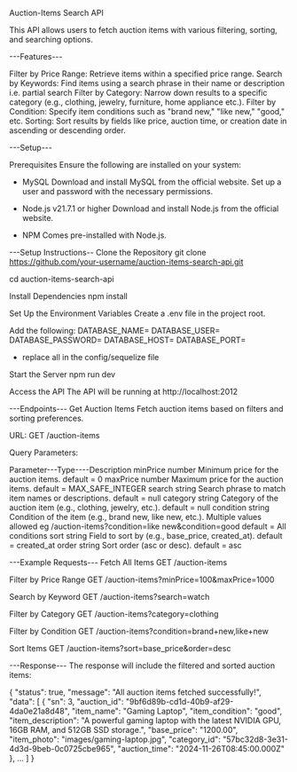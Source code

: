 Auction-Items Search API

This API allows users to fetch auction items with various filtering, sorting, and searching options.


---Features---

Filter by Price Range: Retrieve items within a specified price range.
Search by Keywords: Find items using a search phrase in their name or description i.e. partial search
Filter by Category: Narrow down results to a specific category (e.g., clothing, jewelry, furniture, home appliance etc.).
Filter by Condition: Specify item conditions such as "brand new," "like new," "good," etc.
Sorting: Sort results by fields like price, auction time, or creation date in ascending or descending order.


---Setup---

Prerequisites
Ensure the following are installed on your system:

- MySQL
Download and install MySQL from the official website.
Set up a user and password with the necessary permissions.

- Node.js v21.7.1 or higher
Download and install Node.js from the official website.

- NPM
Comes pre-installed with Node.js.

---Setup Instructions--
Clone the Repository
git clone https://github.com/your-username/auction-items-search-api.git

cd auction-items-search-api

Install Dependencies
npm install

Set Up the Environment Variables
Create a .env file in the project root.

Add the following:
DATABASE_NAME=
DATABASE_USER=
DATABASE_PASSWORD=
DATABASE_HOST=
DATABASE_PORT=
 - replace all in the config/sequelize file

Start the Server
npm run dev 

Access the API
The API will be running at http://localhost:2012


---Endpoints---
Get Auction Items
Fetch auction items based on filters and sorting preferences.

URL:
GET /auction-items

Query Parameters:

Parameter---Type----Description
minPrice	number	Minimum price for the auction items.	default = 0
maxPrice	number	Maximum price for the auction items.	default = MAX_SAFE_INTEGER
search	    string	Search phrase to match item names or descriptions. 	default = null
category	string	Category of the auction item (e.g., clothing, jewelry, etc.).   default = null
condition	string	Condition of the item (e.g., brand new, like new, etc.). Multiple values allowed eg /auction-items?condition=like new&condition=good  default = All conditions
sort	    string	Field to sort by (e.g., base_price, created_at).    default = created_at
order   	string	Sort order (asc or desc).	 default = asc


---Example Requests---
Fetch All Items
GET /auction-items

Filter by Price Range
GET /auction-items?minPrice=100&maxPrice=1000

Search by Keyword
GET /auction-items?search=watch

Filter by Category
GET /auction-items?category=clothing

Filter by Condition
GET /auction-items?condition=brand+new,like+new

Sort Items
GET /auction-items?sort=base_price&order=desc


---Response---
The response will include the filtered and sorted auction items:

{
  "status": true,
  "message": "All auction items fetched successfully!",
  "data": [
    {
      "sn": 3,
      "auction_id": "9bf6d89b-cd1d-40b9-af29-4da0e21a8d48",
      "item_name": "Gaming Laptop",
      "item_condition": "good",
      "item_description": "A powerful gaming laptop with the latest NVIDIA GPU, 16GB RAM, and 512GB SSD storage.",
      "base_price": "1200.00",
      "item_photo": "images/gaming-laptop.jpg",
      "category_id": "57bc32d8-3e31-4d3d-9beb-0c0725cbe965",
      "auction_time": "2024-11-26T08:45:00.000Z"
    },
    ...
  ]
}